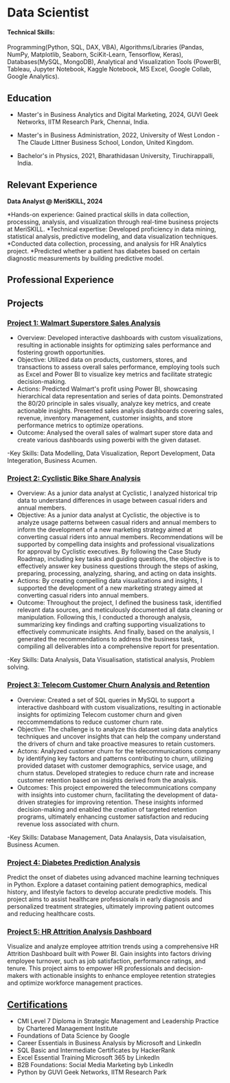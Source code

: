 # Data Scientist

#### Technical Skills: 
Programming(Python, SQL, DAX, VBA), Algorithms/Libraries (Pandas, NumPy, Matplotlib, Seaborn, SciKit-Learn, Tensorflow, Keras), Databases(MySQL, MongoDB), Analytical and Visualization Tools (PowerBI, Tableau, Jupyter Notebook, Kaggle Notebook, MS Excel, Google Collab, Google Analytics).

## Education
- Master's in Business Analytics and Digital Marketing, 2024, GUVI Geek Networks, IITM Research Park, Chennai, India.

- Master's in Business Administration, 2022, University of West London - The Claude Littner Business School, London, United
Kingdom.

- Bachelor's in Physics, 2021, Bharathidasan University, Tiruchirappalli, India.

## Relevant Experience
**Data Analyst @ MeriSKILL, 2024**

*Hands-on experience: Gained practical skills in data collection, processing, analysis, and visualization through real-time business projects at MeriSKILL.
*Technical expertise: Developed proficiency in data mining, statistical analysis, predictive modeling, and data visualization techniques.
*Conducted data collection, processing, and analysis for HR Analytics project.
*Predicted whether a patient has diabetes based on certain diagnostic measurements by building predictive model.

## Professional Experience


## Projects
### [Project 1: Walmart Superstore Sales Analysis](https://github.com/Beingcharles/Capstone-1)
* Overview: Developed interactive dashboards with custom visualizations, resulting in actionable insights for optimizing sales performance and fostering growth opportunities.
* Objective: Utilized data on products, customers, stores, and transactions to assess overall sales performance, employing tools such as Excel and Power BI to visualize key metrics and facilitate strategic decision-making.
* Actions: Predicted Walmart's profit using Power BI, showcasing hierarchical data representation and series of data points. Demonstrated the 80/20 principle in sales visually, analyze key metrics, and create actionable insights. Presented sales analysis dashboards covering sales, revenue, inventory management, customer insights, and store performance metrics to optimize operations.
* Outcome: Analysed the overall sales of walmart super store data and create various dashboards using powerbi with the given dataset.

-Key Skills: Data Modelling, Data Visualization, Report Development, Data Integeration, Business Acumen.

### [Project 2: Cyclistic Bike Share Analysis](https://github.com/Beingcharles/Capstone-2)
* Overview: As a junior data analyst at Cyclistic, I analyzed historical trip data to understand differences in usage between casual riders and annual members. 
* Objective: As a junior data analyst at Cyclistic, the objective is to analyze usage patterns between casual riders and annual members to inform the development of a new marketing strategy aimed at converting casual riders into annual members. Recommendations will be supported by compelling data insights and professional visualizations for approval by Cyclistic executives. By following the Case Study Roadmap, including key tasks and guiding questions, the objective is to effectively answer key business questions through the steps of asking, preparing, processing, analyzing, sharing, and acting on data insights.
* Actions: By creating compelling data visualizations and insights, I supported the development of a new marketing strategy aimed at converting casual riders into annual members. 
* Outcome: Throughout the project, I defined the business task, identified relevant data sources, and meticulously documented all data cleaning or manipulation. Following this, I conducted a thorough analysis, summarizing key findings and crafting supporting visualizations to effectively communicate insights. And finally, based on the analysis, I generated the recommendations to address the business task, compiling all deliverables into a comprehensive report for presentation.

-Key Skills: Data Analysis, Data Visualisation, statistical analysis, Problem solving.

### [Project 3: Telecom Customer Churn Analysis and Retention](https://github.com/Beingcharles/Guvi-Final-Capstone---Customer-Churn-Retention-Analysis)
* Overview: Created a set of SQL queries in MySQL to support a interactive dashboard with custom visualizations, resulting in actionable insights for optimizing Telecom customer churn and given reccommemdations to reduce customer churn rate.
* Objective: The challenge is to analyze this dataset using data analytics techniques and uncover insights that can help the company understand the drivers of churn and take proactive measures to retain customers.
* Actons: Analyzed customer churn for the telecommunications company by identifying key factors and patterns contributing to churn, utilizing provided dataset with customer demographics, service usage, and churn status. Developed strategies to reduce churn rate and increase customer retention based on insights derived from the analysis.
* Outcomes: This project empowered the telecommunications company with insights into customer churn, facilitating the development of data-driven strategies for improving retention. These insights informed decision-making and enabled the creation of targeted retention programs, ultimately enhancing customer satisfaction and reducing revenue loss associated with churn.

-Key Skills: Database Management, Data Analaysis, Data visulaisation, Business Acumen.

### [Project 4: Diabetes Prediction Analysis](https://github.com/Beingcharles/Diabetes-Prediction-Analysis)
Predict the onset of diabetes using advanced machine learning techniques in Python. Explore a dataset containing patient demographics, medical history, and lifestyle factors to develop accurate predictive models. This project aims to assist healthcare professionals in early diagnosis and personalized treatment strategies, ultimately improving patient outcomes and reducing healthcare costs.
### [Project 5: HR Attrition Analysis Dashboard](https://github.com/Beingcharles/HR-Attrition-Analysis-Dasboard)
Visualize and analyze employee attrition trends using a comprehensive HR Attrition Dashboard built with Power BI. Gain insights into factors driving employee turnover, such as job satisfaction, performance ratings, and tenure. This project aims to empower HR professionals and decision-makers with actionable insights to enhance employee retention strategies and optimize workforce management practices.

## [Certifications](https://www.linkedin.com/in/charles-4b527122b/details/certifications/)
- CMI Level 7 Diploma in Strategic Management and Leadership Practice by Chartered Management Institute
- Foundations of Data Science by Google
- Career Essentials in Business Analysis by Microsoft and LinkedIn
- SQL Basic and Intermediate Certificates by HackerRank
- Excel Essential Training Microsoft 365 by LinkedIn
- B2B Foundations: Social Media Marketing byb LinkedIn
- Python by GUVI Geek Networks, IITM Research Park

